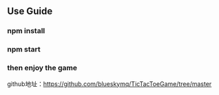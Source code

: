## Use Guide

### npm install

### npm start

### then enjoy the game

github地址：https://github.com/blueskymq/TicTacToeGame/tree/master
